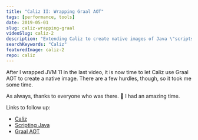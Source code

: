 ```yaml
---
title: "Caliz II: Wrapping Graal AOT"
tags: [performance, tools]
date: 2019-05-01
slug: caliz-wrapping-graal
videoSlug: caliz-2
description: "Extending Caliz to create native images of Java \"scripts\" (single source files) with with Graal"
searchKeywords: "Caliz"
featuredImage: caliz-2
repo: caliz
---
```


After I wrapped JVM 11 in the last video, it is now time to let Caliz use Graal AOT to create a native image.
There are a few hurdles, though, so it took me some time.

As always, thanks to everyone who was there.
🌻 I had an amazing time.

Links to follow up:

* [Caliz](https://github.com/nipafx/Caliz)
* [Scripting Java](scripting-java-shebang)
* [Graal AOT](https://www.graalvm.org/docs/reference-manual/aot-compilation/)
